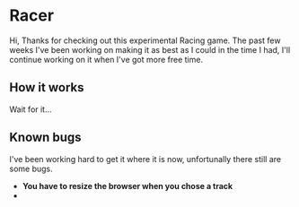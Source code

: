 # Racer

Hi, Thanks for checking out this experimental Racing game. The past few weeks 
I've been working on making it as best as I could in the time I had, I'll
continue working on it when I've got more free time.

## How it works
Wait for it...

## Known bugs
I've been working hard to get it where it is now, unfortunally there still are some bugs.

* **You have to resize the browser when you chose a track**
* 